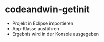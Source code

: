 # codeandwin-getinit

- Projekt in Eclipse importieren
- App-Klasse ausführen
- Ergebnis wird in der Konsole ausgegeben
